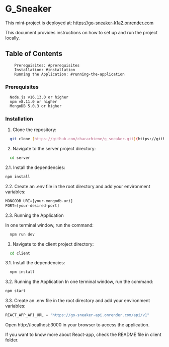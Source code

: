 # G_Sneaker
This mini-project is deployed at: https://go-sneaker-k1a2.onrender.com

This document provides instructions on how to set up and run the project locally.

## Table of Contents
```
    Prerequisites: #prerequisites
    Installation: #installation
    Running the Application: #running-the-application
```
### Prerequisites
```
  Node.js v16.13.0 or higher
  npm v8.11.0 or higher
  MongoDB 5.0.3 or higher
```
### Installation
1. Clone the repository:
```bash
  git clone [https://github.com/chacachiene/g_sneaker.git](https://github.com/chacachiene/G_Sneaker.git)
```

2. Navigate to the server project directory:
```bash
  cd server
```
2.1. Install the dependencies:
```bash
npm install
```
2.2. Create an .env file in the root directory and add your environment variables:
```javascript
MONGODB_URI=[your-mongodb-uri]
PORT=[your-desired-port]
```
2.3. Running the Application

In one terminal window, run the command:
```bash
  npm run dev
```

3. Navigate to the client project directory:
```bash
  cd client
```
3.1. Install the dependencies:
```bash
  npm install
```
3.2. Running the Application
In one terminal window, run the command:
  ```bash
  npm start 
```
3.3. Create an .env file in the root directory and add your environment variables:
``` javascript
REACT_APP_API_URL = "https://go-sneaker-api.onrender.com/api/v1"
```
Open http://localhost:3000 in your browser to access the application.

If you want to know more about React-app, check the README file in client folder.
